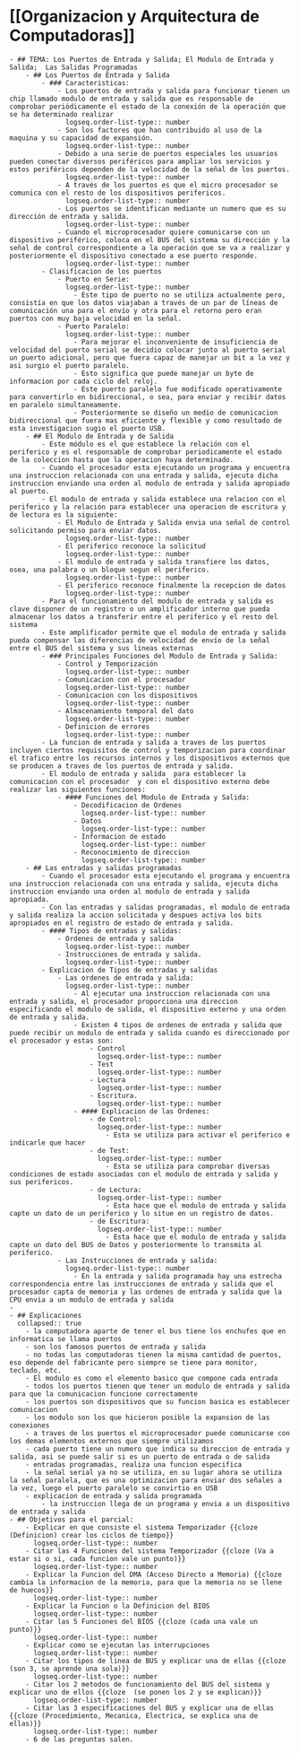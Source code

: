 # [[Organizacion y Arquitectura de Computadoras]]
	- ## TEMA: Los Puertos de Entrada y Salida; El Modulo de Entrada y Salida;  Las Salidas Programadas
		- ## Los Puertos de Entrada y Salida
			- ### Caracteristicas:
				- Los puertos de entrada y salida para funcionar tienen un chip llamado modulo de entrada y salida que es responsable de comprobar periódicamente el estado de la conexión de la operación que se ha determinado realizar
				  logseq.order-list-type:: number
				- Son los factores que han contribuido al uso de la maquina y su capacidad de expansión.
				  logseq.order-list-type:: number
				- Debido a una serie de puertos especiales los usuarios pueden conectar diversos periféricos para ampliar los servicios y estos periféricos dependen de la velocidad de la señal de los puertos.
				  logseq.order-list-type:: number
				- A través de los puertos es que el micro procesador se comunica con el resto de los dispositivos perifericos.
				  logseq.order-list-type:: number
				- Los puertos se identifican mediante un numero que es su dirección de entrada y salida.
				  logseq.order-list-type:: number
				- Cuando el microprocesador quiere comunicarse con un dispositivo periférico, coloca en el BUS del sistema su dirección y la señal de control correspondiente a la operación que se va a realizar y posteriormente el dispositivo conectado a ese puerto responde.
				  logseq.order-list-type:: number
			- Clasificacion de los puertos
				- Puerto en Serie:
				  logseq.order-list-type:: number
					- Este tipo de puerto no se utiliza actualmente pero, consistía en que los datos viajaban a través de un par de líneas de comunicación una para el envío y otra para el retorno pero eran puertos con muy baja velocidad en la señal.
				- Puerto Paralelo:
				  logseq.order-list-type:: number
					- Para mejorar el inconveniente de insuficiencia de velocidad del puerto serial se decidio colocar junto al puerto serial un puerto adicional, pero que fuera capaz de manejar un bit a la vez y asi surgio el puerto paralelo.
					- Esto significa que puede manejar un byte de informacion por cada ciclo del reloj.
					- Este puerto paralelo fue modificado operativamente para convertirlo en bidireccional, o sea, para enviar y recibir datos en paralelo simultaneamente.
					- Posteriormente se diseño un medio de comunicacion bidireccional que fuera mas eficiente y flexible y como resultado de esta investigacion sugio el puerto USB.
		- ## El Modulo de Entrada y de Salida
			- Este módulo es el que establece la relación con el periferico y es el responsable de comprobar periodicamente el estado de la coleccion hasta que la operacion haya determinado.
			- Cuando el procesador esta ejecutando un programa y encuentra una instruccion relacionada con una entrada y salida, ejecuta dicha instruccion enviando una orden al modulo de entrada y salida apropiado al puerto.
			- El modulo de entrada y salida establece una relacion con el periferico y la relación para establecer una operacion de escritura y de lectura es la siguiente:
				- El Modulo de Entrada y Salida envia una señal de control solicitando permiso para enviar datos.
				  logseq.order-list-type:: number
				- El periferico reconoce la solicitud
				  logseq.order-list-type:: number
				- El modulo de entrada y salida transfiere los datos, osea, una palabra o un bloque segun el periferico.
				  logseq.order-list-type:: number
				- El periferico reconoce finalmente la recepcion de datos
				  logseq.order-list-type:: number
			- Para el funcionamiento del modulo de entrada y salida es clave disponer de un registro o un amplificador interno que pueda almacenar los datos a transferir entre el periferico y el resto del sistema
			- Este amplificador permite que el modulo de entrada y salida pueda compensar las diferencias de velocidad de envío de la señal entre el BUS del sistema y sus lineas externas
			- ### Principales Funciones del Modulo de Entrada y Salida:
				- Control y Temporización
				  logseq.order-list-type:: number
				- Comunicacion con el procesador
				  logseq.order-list-type:: number
				- Comunicacion con los dispositivos
				  logseq.order-list-type:: number
				- Almacenamiento temporal del dato
				  logseq.order-list-type:: number
				- Definicion de errores
				  logseq.order-list-type:: number
			- La funcion de entrada y salida a traves de los puertos incluyen ciertos requisitos de control y temporizacion para coordinar el trafico entre los recursos internos y los dispositivos externos que se producen a traves de los puertos de entrada y salida.
			- El modulo de entrada y salida  para establecer la comunicacion con el procesador  y con el dispositivo externo debe realizar las siguientes funciones:
				- #### Funciones del Modulo de Entrada y Salida:
					- Decodificacion de Ordenes
					  logseq.order-list-type:: number
					- Datos
					  logseq.order-list-type:: number
					- Informacion de estado
					  logseq.order-list-type:: number
					- Reconocimiento de direccion
					  logseq.order-list-type:: number
		- ## Las entradas y salidas programadas
			- Cuando el procesador esta ejecutando el programa y encuentra una instruccion relacionada con una entrada y salida, ejecuta dicha instruccion enviando una orden al modulo de entrada y salida apropiada.
			- Con las entradas y salidas programadas, el modulo de entrada y salida realiza la accion solicitada y despues activa los bits apropiados en el registro de estado de entrada y salida.
			- #### Tipos de entradas y salidas:
				- Ordenes de entrada y salida
				  logseq.order-list-type:: number
				- Instrucciones de entrada y salida.
				  logseq.order-list-type:: number
			- Explicacion de Tipos de entradas y salidas
				- Las ordenes de entrada y salida:
				  logseq.order-list-type:: number
					- Al ejecutar una instruccion relacionada con una entrada y salida, el procesador proporciona una direccion especificando el modulo de salida, el dispositivo externo y una orden de entrada y salida.
					- Existen 4 tipos de ordenes de entrada y salida que puede recibir un modulo de entrada y salida cuando es direccionado por el procesador y estas son:
						- Control
						  logseq.order-list-type:: number
						- Test
						  logseq.order-list-type:: number
						- Lectura
						  logseq.order-list-type:: number
						- Escritura.
						  logseq.order-list-type:: number
					- #### Explicacion de las Ordenes:
						- de Control:
						  logseq.order-list-type:: number
							- Esta se utiliza para activar el periferico e indicarle que hacer
						- de Test:
						  logseq.order-list-type:: number
							- Esta se utiliza para comprobar diversas condiciones de estado asociadas con el modulo de entrada y salida y sus perifericos.
						- de Lectura:
						  logseq.order-list-type:: number
							- Esta hace que el modulo de entrada y salida capte un dato de un periferico y lo situe en un registro de datos.
						- de Escritura:
						  logseq.order-list-type:: number
							- Esta hace que el modulo de entrada y salida capte un dato del BUS de Datos y posteriormente lo transmita al periferico.
				- Las Instrucciones de entrada y salida:
				  logseq.order-list-type:: number
					- En la entrada y salida programada hay una estrecha correspondencia entre las instrucciones de entrada y salida que el procesador capta de memoria y las ordenes de entrada y salida que la CPU envia a un modulo de entrada y salida
	-
	- ## Explicaciones
	  collapsed:: true
		- la computadora aparte de tener el bus tiene los enchufes que en informatica se llama puertos
		- son los famosos puertos de entrada y salida
		- no todas las computadoras tienen la misma cantidad de puertos, eso depende del fabricante pero siempre se tiene para monitor, teclado, etc.
		- El modulo es como el elemento basico que compone cada entrada
		- todos los puertos tienen que tener un modulo de entrada y salida para que la comunicacion funcione correctamente
		- los puertos son dispositivos que su funcion basica es establecer comunicacion
		- los modulo son los que hicieron posible la expansion de las conexiones
		- a traves de los puertos el microprocesador puede comunicarse con los demas elementos externos que siempre utilizamos
		- cada puerto tiene un numero que indica su direccion de entrada y salida, asi se puede salir si es un puerto de entrada o de salida
		- entradas programadas, realiza una funcion especifica
		- la señal serial ya no se utiliza, en su lugar ahora se utiliza la señal paralela, que es una optimizacion para enviar dos señales a la vez, luego el puerto paralelo se convirtio en USB
		- explicacion de entrada y salida programada
			- la instruccion llega de un programa y envia a un dispositivo de entrada y salida
	- ## Objetivos para el parcial:
		- Explicar en que consiste el sistema Temporizador {{cloze (Definicion) crear los ciclos de tiempo}}
		  logseq.order-list-type:: number
		- Citar las 4 Funciones del sistema Temporizador {{cloze (Va a estar si o si, cada funcion vale un punto)}}
		  logseq.order-list-type:: number
		- Explicar la Funcion del DMA (Acceso Directo a Memoria) {{cloze cambia la informacion de la memoria, para que la memoria no se llene de huecos}}
		  logseq.order-list-type:: number
		- Explicar la Funcion o la Definicion del BIOS
		  logseq.order-list-type:: number
		- Citar las 5 Funciones del BIOS {{cloze (cada una vale un punto)}}
		  logseq.order-list-type:: number
		- Explicar como se ejecutan las interrupciones
		  logseq.order-list-type:: number
		- Citar los tipos de linea de BUS y explicar una de ellas {{cloze (son 3, se aprende una sola)}}
		  logseq.order-list-type:: number
		- Citar los 2 metodos de funcionamiento del BUS del sistema y explicar uno de ellos {{cloze  (se ponen los 2 y se explican)}}
		  logseq.order-list-type:: number
		- Citar las 3 especificaciones del BUS y explicar una de ellas {{cloze (Procedimiento, Mecanica, Electrica, se explica una de ellas)}}
		  logseq.order-list-type:: number
		- 6 de las preguntas salen.